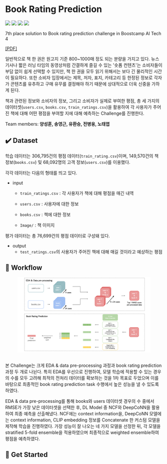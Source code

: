 # Book Rating Prediction

<img src="https://img.shields.io/badge/Ubuntu-E95420?style=flat-square&logo=Ubuntu&logoColor=white"> <img src="https://img.shields.io/badge/Python-3776AB?style=flat-square&logo=Python&logoColor=white"> <img src="https://img.shields.io/badge/Pytorch-EE4C2C?style=flat-square&logo=Pytorch&logoColor=white"> <img src="https://img.shields.io/badge/Numpy-013243?style=flat-square&logo=Numpy&logoColor=white">

7th place solution to Book rating prediction challenge in Boostcamp AI Tech 4

[[PDF]](https://drive.google.com/file/d/1Ev7NdhV69SxYzvZEfHJWnhfH-Th4HSon/view?usp=sharing) 


일반적으로 책 한 권은 원고지 기준 800~1000매 정도 되는 분량을 가지고 있다.
뉴스기사나 짧은 러닝 타임의 동영상처럼 간결하게 즐길 수 있는 '숏폼 컨텐츠'는 소비자들이 부담 없이 쉽게 선택할 수 있지만, 책 한 권을 모두 읽기 위해서는 보다 긴 물리적인 시간이 필요하다.
또한 소비자 입장에서는 제목, 저자, 표지, 카테고리 등 한정된 정보로 각자가 콘텐츠를 유추하고 구매 유무를 결정해야 하기 때문에 상대적으로 더욱 신중을 가하게 된다.

책과 관련된 정보와 소비자의 정보, 그리고 소비자가 실제로 부여한 평점, 총 세 가지의 데이터셋(`users.csv`, `books.csv`, `train_ratings.csv`)을 
활용하여 각 사용자가 주어진 책에 대해 어떤 평점을 부여할 지에 대해 예측하는 Challenge를 진행한다.

Team members:
**양성훈, 송영근, 유환승, 전병웅, 노태엽**

## ✔️ Dataset

학습 데이터는 306,795건의 평점 데이터(`train_rating.csv`)이며, 
149,570건의 책 정보(`books.csv`) 및 
68,092명의 고객 정보(`users.csv`)를 이용했다.

각각 데이터는 다음의 형태를 띄고 있다.

- input

  - `train_ratings.csv` : 각 사용자가 책에 대해 평점을 매긴 내역

  - `users.csv` : 사용자에 대한 정보

  - `books.csv` : 책에 대한 정보

  - `Image/` : 책 이미지

평가 데이터는 총 76,699건의 평점 데이터로 구성돼 있다.

- output
  - `test_ratings.csv`의 사용자가 주어진 책에 대해 매길 것이라고 예상하는 평점


## 🎯 Workflow
<p align="center">
<img src="./img/final_br_img.png" height = "240" alt="" align=center />
<br><br>

본 Challenge는 크게 EDA & data pre-processing 과정과 book rating prediction 과정 두 개로 나뉜다. 특히 EDA를 우선으로 진행하여, 모델 학습에 적용할 수 있는 경우의 수를 모두 고려해 최적의 전처리 데이터를 확보하는 것을 1차 목표로 두었으며 이를 바탕으로 최종적인 book rating prediction task 수행에서 높은 성능을 낼 수 있도록 하였다. 

EDA & data pre-processing를 통해 books와 users 데이터셋 경우의 수 중에서 RMSE가 가장 낮은 데이터셋을 선택한 후, DL Model 중 NCF와 DeepCoNN을 활용하여 최종 예측을 산출해냈다. NCF에는 context information을, DeepCoNN 모델에는 context information, CLIP embedding 정보를 Concatenate 한 커스텀 모델을 제작해 학습을 진행하였다. 가장 성능이 잘 나오는 네 가지 모델을 선정한 뒤, 각 모델을 stratified 5-fold ensemble을 적용하였으며 최종적으로 weighted ensemble하여 평점을 예측하였다.

## 🚩 Get Started

